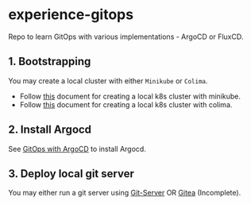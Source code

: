 # experience-gitops

Repo to learn GitOps with various implementations - ArgoCD or FluxCD.

## 1. Bootstrapping

You may create a local cluster with either `Minikube` or `Colima`.

* Follow [this](./docs/local-k8s-cluster-with-minikube.md) document for creating a local k8s cluster with minikube.
* Follow [this](./docs/local-k8s-cluster-with-colima.md) document for creating a local k8s cluster with colima.

## 2. Install Argocd

See [GitOps with ArgoCD](docs/argocd-installation.md) to install Argocd.


## 3. Deploy local git server

You may either run a git server using [Git-Server](./docs/local-git-server.md) OR [Gitea](./docs/local-git-server-with-gitea.md) (Incomplete).

